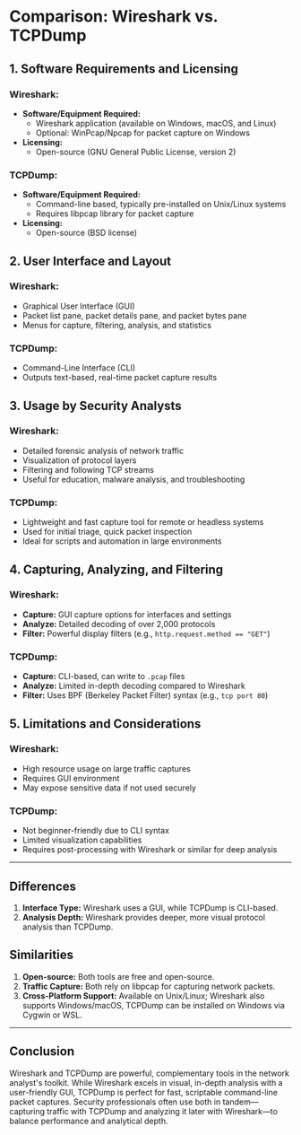 # Comparison: Wireshark vs. TCPDump

## 1. Software Requirements and Licensing

### Wireshark:
- **Software/Equipment Required:**
  - Wireshark application (available on Windows, macOS, and Linux)
  - Optional: WinPcap/Npcap for packet capture on Windows
- **Licensing:**
  - Open-source (GNU General Public License, version 2)

### TCPDump:
- **Software/Equipment Required:**
  - Command-line based, typically pre-installed on Unix/Linux systems
  - Requires libpcap library for packet capture
- **Licensing:**
  - Open-source (BSD license)

## 2. User Interface and Layout

### Wireshark:
- Graphical User Interface (GUI)
- Packet list pane, packet details pane, and packet bytes pane
- Menus for capture, filtering, analysis, and statistics

### TCPDump:
- Command-Line Interface (CLI)
- Outputs text-based, real-time packet capture results

## 3. Usage by Security Analysts

### Wireshark:
- Detailed forensic analysis of network traffic
- Visualization of protocol layers
- Filtering and following TCP streams
- Useful for education, malware analysis, and troubleshooting

### TCPDump:
- Lightweight and fast capture tool for remote or headless systems
- Used for initial triage, quick packet inspection
- Ideal for scripts and automation in large environments

## 4. Capturing, Analyzing, and Filtering

### Wireshark:
- **Capture:** GUI capture options for interfaces and settings
- **Analyze:** Detailed decoding of over 2,000 protocols
- **Filter:** Powerful display filters (e.g., `http.request.method == "GET"`)

### TCPDump:
- **Capture:** CLI-based, can write to `.pcap` files
- **Analyze:** Limited in-depth decoding compared to Wireshark
- **Filter:** Uses BPF (Berkeley Packet Filter) syntax (e.g., `tcp port 80`)

## 5. Limitations and Considerations

### Wireshark:
- High resource usage on large traffic captures
- Requires GUI environment
- May expose sensitive data if not used securely

### TCPDump:
- Not beginner-friendly due to CLI syntax
- Limited visualization capabilities
- Requires post-processing with Wireshark or similar for deep analysis

---

## Differences
1. **Interface Type:** Wireshark uses a GUI, while TCPDump is CLI-based.
2. **Analysis Depth:** Wireshark provides deeper, more visual protocol analysis than TCPDump.

## Similarities
1. **Open-source:** Both tools are free and open-source.
2. **Traffic Capture:** Both rely on libpcap for capturing network packets.
3. **Cross-Platform Support:** Available on Unix/Linux; Wireshark also supports Windows/macOS, TCPDump can be installed on Windows via Cygwin or WSL.

---

## Conclusion
Wireshark and TCPDump are powerful, complementary tools in the network analyst's toolkit. While Wireshark excels in visual, in-depth analysis with a user-friendly GUI, TCPDump is perfect for fast, scriptable command-line packet captures. Security professionals often use both in tandem—capturing traffic with TCPDump and analyzing it later with Wireshark—to balance performance and analytical depth.

